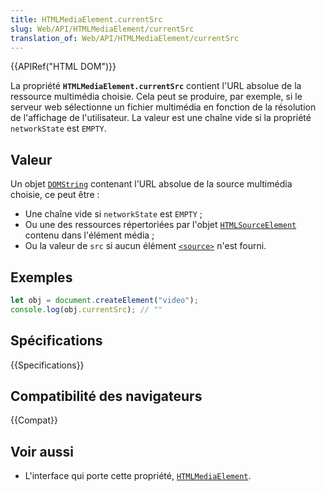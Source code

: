 ```yaml
---
title: HTMLMediaElement.currentSrc
slug: Web/API/HTMLMediaElement/currentSrc
translation_of: Web/API/HTMLMediaElement/currentSrc
---
```


{{APIRef("HTML DOM")}}

La propriété **`HTMLMediaElement.currentSrc`** contient l'URL absolue de la ressource multimédia choisie. Cela peut se produire, par exemple, si le serveur web sélectionne un fichier multimédia en fonction de la résolution de l'affichage de l'utilisateur. La valeur est une chaîne vide si la propriété `networkState` est `EMPTY`.

## Valeur

Un objet [`DOMString`](/fr/docs/Web/API/DOMString) contenant l'URL absolue de la source multimédia choisie, ce peut être&nbsp;:

- Une chaîne vide si `networkState` est `EMPTY`&nbsp;;
- Ou une des ressources répertoriées par l'objet [`HTMLSourceElement`](/fr/docs/Web/API/HTMLSourceElement) contenu dans l'élément média&nbsp;;
- Ou la valeur de `src` si aucun élément [`<source>`](/fr/docs/Web/HTML/Element/source) n'est fourni.

## Exemples

```js
let obj = document.createElement("video");
console.log(obj.currentSrc); // ""
```

## Spécifications

{{Specifications}}

## Compatibilité des navigateurs

{{Compat}}

## Voir aussi

- L'interface qui porte cette propriété, [`HTMLMediaElement`](/fr/docs/Web/API/HTMLMediaElement).
